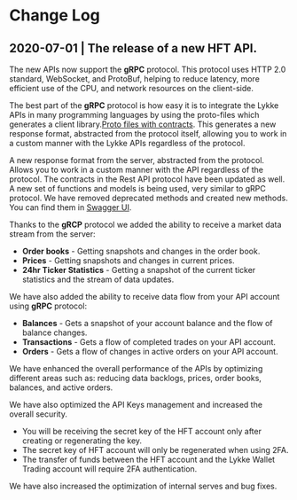 # Change Log

## 2020-07-01 | The release of a new HFT API.

The new APIs now support the **gRPC** protocol. This protocol uses HTTP 2.0 standard, WebSocket, and ProtoBuf, helping to reduce latency, more efficient use of the CPU, and network resources on the client-side. 

The best part of the **gRPC** protocol is how easy it is to integrate the Lykke APIs in many programming languages by using the proto-files which generates a client library.[Proto files with contracts](https://github.com/LykkeCity/Trading-API/tree/master/grpc_proto_contracts). This generates a new response format, abstracted from the protocol itself, allowing you to work in a custom manner with the Lykke APIs regardless of the protocol.

A new response format from the server, abstracted from the protocol. Allows you to work in a custom manner with the API regardless of the protocol.
The contracts in the Rest API protocol have been updated as well. A new set of functions and models is being used, very similar to gRPC protocol. We have removed deprecated methods and created new methods. You can find them in [Swagger UI](https://hft-apiv2.lykke.com/swagger/ui/index.html).

Thanks to the **gRCP** protocol we added the ability to receive a market data stream from the server:

* **Order books** - Getting snapshots and changes in the order book.
* **Prices** - Getting snapshots and changes in current prices.
* **24hr Ticker Statistics** - Getting a snapshot of the current ticker statistics and the stream of data updates.

We have also added the ability to receive data flow from your API account  using **gRPC** protocol:

* **Balances** - Gets a snapshot of your account balance and the flow of balance changes.
* **Transactions** - Gets a flow of completed trades on your API account.
* **Orders** - Gets a flow of changes in active orders on your API account.

We have enhanced the overall performance of the APIs by optimizing different areas such as: reducing data backlogs, prices, order books, balances, and active orders.

We have also optimized the API Keys management and increased the overall security.

* You will be receiving the secret key of the HFT account only after creating or regenerating the key.
* The secret key of HFT account will only be regenerated when using 2FA.
* The transfer of funds between the HFT account and the Lykke Wallet Trading account will require 2FA authentication.

We have also increased the optimization of internal serves and bug fixes.



